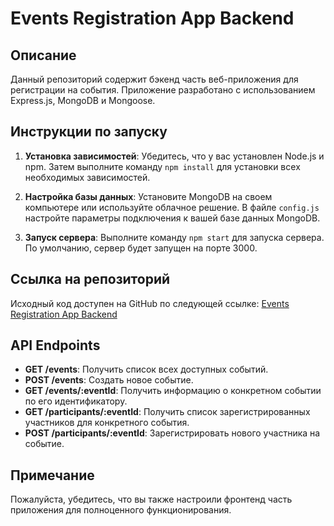 # Events Registration App Backend

## Описание

Данный репозиторий содержит бэкенд часть веб-приложения для регистрации на события. Приложение разработано с использованием Express.js, MongoDB и Mongoose.

## Инструкции по запуску

1. **Установка зависимостей**: Убедитесь, что у вас установлен Node.js и npm. Затем выполните команду `npm install` для установки всех необходимых зависимостей.

2. **Настройка базы данных**: Установите MongoDB на своем компьютере или используйте облачное решение. В файле `config.js` настройте параметры подключения к вашей базе данных MongoDB.

3. **Запуск сервера**: Выполните команду `npm start` для запуска сервера. По умолчанию, сервер будет запущен на порте 3000.

## Ссылка на репозиторий

Исходный код доступен на GitHub по следующей ссылке: [Events Registration App Backend](ссылка_на_репозиторий)

## API Endpoints

- **GET /events**: Получить список всех доступных событий.
- **POST /events**: Создать новое событие.
- **GET /events/:eventId**: Получить информацию о конкретном событии по его идентификатору.
- **GET /participants/:eventId**: Получить список зарегистрированных участников для конкретного события.
- **POST /participants/:eventId**: Зарегистрировать нового участника на событие.

## Примечание

Пожалуйста, убедитесь, что вы также настроили фронтенд часть приложения для полноценного функционирования.

